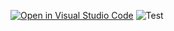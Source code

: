 [![Open in Visual Studio Code](https://classroom.github.com/assets/open-in-vscode-f059dc9a6f8d3a56e377f745f24479a46679e63a5d9fe6f495e02850cd0d8118.svg)](https://classroom.github.com/online_ide?assignment_repo_id=7268313&assignment_repo_type=AssignmentRepo)
![Test](https://github.com/cuencadelplata/email/actions/workflows/node.js.yml/badge.svg)
